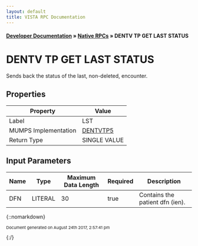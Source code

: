 ```yaml
---
layout: default
title: VISTA RPC Documentation
---
```


#### [Developer Documentation](../index) &#187; [Native RPCs](TableOfContents) &#187; DENTV TP GET LAST STATUS<br/>
# DENTV TP GET LAST STATUS

Sends back the status of the last, non-deleted, encounter.

## Properties

Property | Value
--- | ---
Label | LST
MUMPS Implementation | [DENTVTP5](http://code.osehra.org/dox/Routine_DENTVTP5_source.html)
Return Type | SINGLE VALUE


## Input Parameters

Name | Type | Maximum Data Length | Required | Description
--- | --- | --- | --- | ---
DFN | LITERAL | 30 | true | Contains the patient dfn (ien).



{::nomarkdown} <br/><p style="font-size: 11px">Document generated on August 24th 2017, 2:57:41 pm</p>{:/}